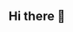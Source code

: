 ## Hi there 👋

<!--
**Agbajestephen/Agbajestephen** is a ✨ _special_ ✨ repository because its `README.md` (this file) appears on your GitHub profile.

## 🔥 My Stats
<p align="center">
  <img src="https://github-readme-stats.vercel.app/api?username=AgbajeStephen&show_icons=true&theme=radical" alt="Stephens's GitHub stats" />
  <img src="https://streak-stats.demolab.com?user=Agbajestephen&theme=radical" alt="GitHub Streak" />
</p>

Here are some ideas to get you started:

- 🔭 I’m currently working on ...
- 🌱 I’m currently learning ...
- 👯 I’m looking to collaborate on ...
- 🤔 I’m looking for help with ...
- 💬 Ask me about ...
- 📫 How to reach me: ...
- 😄 Pronouns: ...
- ⚡ Fun fact: ...
-->
